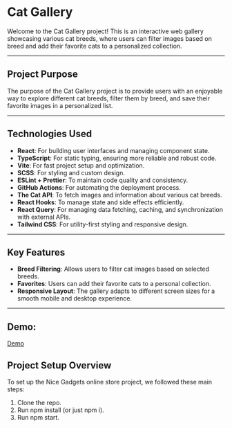 # Cat Gallery

Welcome to the Cat Gallery project! This is an interactive web gallery showcasing various cat breeds, where users can filter images based on breed and add their favorite cats to a personalized collection.

---

## Project Purpose

The purpose of the Cat Gallery project is to provide users with an enjoyable way to explore different cat breeds, filter them by breed, and save their favorite images in a personalized list.

---

## Technologies Used

- **React**: For building user interfaces and managing component state.
- **TypeScript**: For static typing, ensuring more reliable and robust code.
- **Vite**: For fast project setup and optimization.
- **SCSS**: For styling and custom design.
- **ESLint + Prettier**: To maintain code quality and consistency.
- **GitHub Actions**: For automating the deployment process.
- **The Cat API**: To fetch images and information about various cat breeds.
- **React Hooks**: To manage state and side effects efficiently.
- **React Query**: For managing data fetching, caching, and synchronization with external APIs.
- **Tailwind CSS**: For utility-first styling and responsive design.

---

## Key Features

- **Breed Filtering**: Allows users to filter cat images based on selected breeds.
- **Favorites**: Users can add their favorite cats to a personal collection.
- **Responsive Layout**: The gallery adapts to different screen sizes for a smooth mobile and desktop experience.

---

## Demo:

[Demo](https://cat-gallery-azure.vercel.app/)

## Project Setup Overview

To set up the Nice Gadgets online store project, we followed these main steps:

1. Clone the repo.
2. Run npm install (or just npm i).
3. Run npm start.
